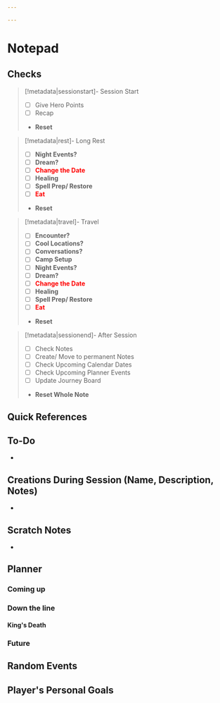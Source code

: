 ```yaml
---

---
```

# Notepad

## Checks

> [!metadata|sessionstart]- Session Start
> - [ ] Give Hero Points
> - [ ] Recap
> - **Reset**

> [!metadata|rest]- Long Rest
> - [ ] **Night Events?**
> - [ ] **Dream?**
> - [ ] **<font color="#ff0000">Change the Date</font>**
> - [ ] **Healing**
> - [ ] **Spell Prep/ Restore**
> - [ ] **<font color="#ff0000">Eat</font>**
> - **Reset**

> [!metadata|travel]- Travel
> - [ ] **Encounter?**
> - [ ] **Cool Locations?**
> - [ ] **Conversations?**
> - [ ] **Camp Setup**
> - [ ] **Night Events?**
> - [ ] **Dream?**
> - [ ] **<font color="#ff0000">Change the Date</font>**
> - [ ] **Healing**
> - [ ] **Spell Prep/ Restore**
> - [ ] **<font color="#ff0000">Eat</font>**
> - **Reset**

> [!metadata|sessionend]- After Session
> - [ ] Check Notes
> - [ ] Create/ Move to permanent Notes
> - [ ] Check Upcoming Calendar Dates
> - [ ] Check Upcoming Planner Events
> - [ ] Update Journey Board
> - **Reset Whole Note**

## Quick References



## To-Do

- 

## Creations During Session (Name, Description, Notes)

- 

## Scratch Notes

- 


## Planner
### Coming up

### Down the line
#### King's Death




### Future


## Random Events



## Player's Personal Goals
